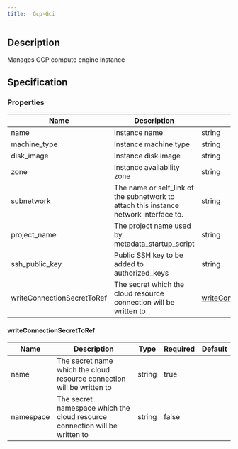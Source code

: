 ```yaml
---
title:  Gcp-Gci
---
```


## Description

Manages GCP compute engine instance

## Specification


### Properties

 Name | Description | Type | Required | Default 
 ------------ | ------------- | ------------- | ------------- | ------------- 
 name | Instance name | string | true |  
 machine_type | Instance machine type | string | true |  
 disk_image | Instance disk image | string | true |  
 zone | Instance availability zone | string | true |  
 subnetwork | The name or self_link of the subnetwork to attach this instance network interface to. | string | true |  
 project_name | The project name used by metadata_startup_script | string | false |  
 ssh_public_key | Public SSH key to be added to authorized_keys | string | true |  
 writeConnectionSecretToRef | The secret which the cloud resource connection will be written to | [writeConnectionSecretToRef](#writeConnectionSecretToRef) | false |  


#### writeConnectionSecretToRef

 Name | Description | Type | Required | Default 
 ------------ | ------------- | ------------- | ------------- | ------------- 
 name | The secret name which the cloud resource connection will be written to | string | true |  
 namespace | The secret namespace which the cloud resource connection will be written to | string | false |  
